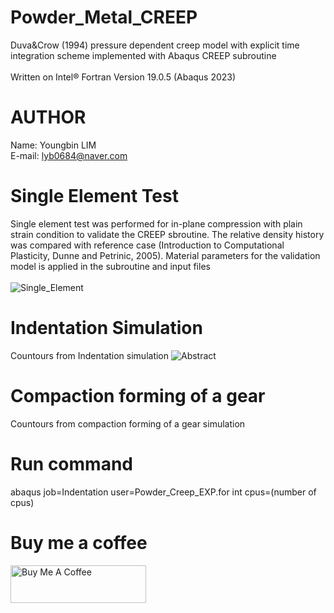 # Powder_Metal_CREEP
Duva&amp;Crow (1994) pressure dependent creep model with explicit time integration scheme implemented with Abaqus CREEP subroutine<br><br>
Written on Intel® Fortran Version 19.0.5 (Abaqus 2023)

# AUTHOR
Name: Youngbin LIM
<br>E-mail: lyb0684@naver.com<br>

# Single Element Test
Single element test was performed for in-plane compression with plain strain condition to validate the CREEP sbroutine. The relative density history was compared with reference case (Introduction to Computational Plasticity, Dunne and Petrinic, 2005). Material parameters for the validation model is applied in the subroutine and input files<br><br>
![Single_Element](https://github.com/YB-LIM/Powder_Metal_CREEP/assets/105615106/312ab1fb-3758-4def-900a-0b6c2f22cd84)

# Indentation Simulation
Countours from Indentation simulation 
![Abstract](https://github.com/YB-LIM/Powder_Metal_CREEP/assets/105615106/dd6e4ed1-e905-456a-ad1f-304b81bd759d)

# Compaction forming of a gear
Countours from compaction forming of a gear simulation


# Run command
abaqus job=Indentation user=Powder_Creep_EXP.for int cpus=(number of cpus)
<br>

# Buy me a coffee
<a href="https://www.buymeacoffee.com/lyb280199G" target="_blank"><img src="https://cdn.buymeacoffee.com/buttons/v2/default-yellow.png" alt="Buy Me A Coffee" style="height: 60px !important;width: 217px !important;" ></a><br>
